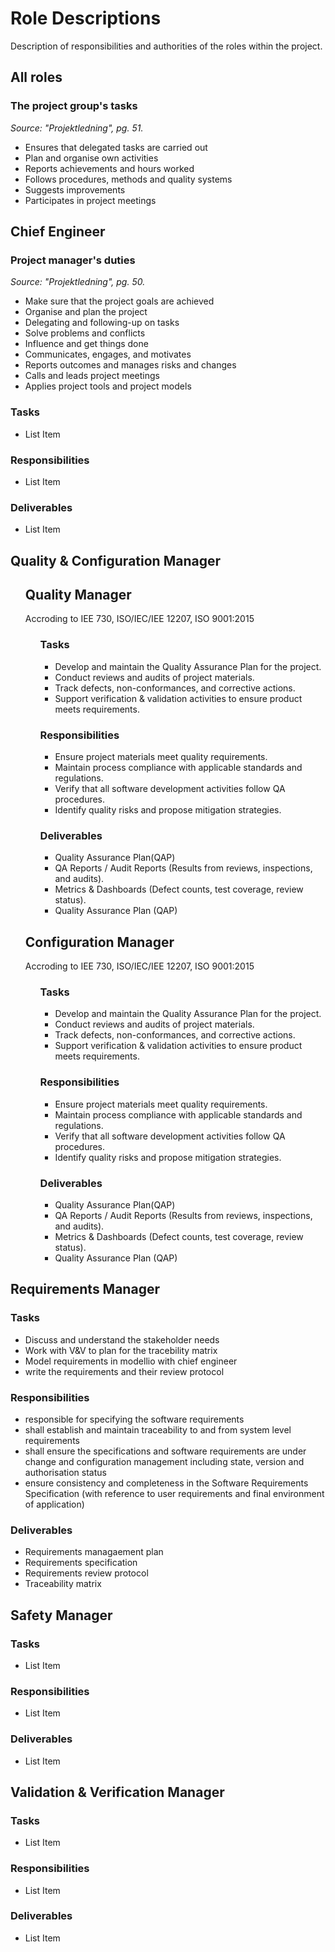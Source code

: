 <h1>Role Descriptions</h1>
Description of responsibilities and authorities of the roles within the project.

<h2>All roles</h2>
<h3>The project group's tasks</h3>
<i>Source: "Projektledning", pg. 51.</i>
<ul>
  <li>Ensures that delegated tasks are carried out</li>
  <li>Plan and organise own activities</li>
  <li>Reports achievements and hours worked</li>
  <li>Follows procedures, methods and quality systems</li>
  <li>Suggests improvements</li>
  <li>Participates in project meetings</li>
</ul>

<h2>Chief Engineer</h2>
<h3>Project manager's duties</h3>
<i>Source: "Projektledning", pg. 50.</i>
<ul>
  <li>Make sure that the project goals are achieved</li>
  <li>Organise and plan the project</li>
  <li>Delegating and following-up on tasks</li>
  <li>Solve problems and conflicts</li>
  <li>Influence and get things done</li>
  <li>Communicates, engages, and motivates</li>
  <li>Reports outcomes and manages risks and changes</li>
  <li>Calls and leads project meetings</li>
  <li>Applies project tools and project models</li>
</ul>

<h3>Tasks</h3>
<ul>
  <li>List Item</li>
</ul>
<h3>Responsibilities</h3>
<ul>
  <li>List Item</li>
</ul>
<h3>Deliverables</h3>
<ul>
  <li>List Item</li>
</ul>

<h2>Quality & Configuration Manager</h2>
<ul>
  <h2>Quality Manager</h2>
  Accroding to IEE 730, ISO/IEC/IEE 12207, ISO 9001:2015
  <ul>
    <h3>Tasks</h3>   
      <ul>
        <li>Develop and maintain the Quality Assurance Plan for the project.</li>
        <li>Conduct reviews and audits of project materials.</li>
        <li>Track defects, non-conformances, and corrective actions.</li>
        <li>Support verification & validation activities to ensure product meets requirements.</li>
      </ul>
    <h3>Responsibilities</h3>
      <ul>
        <li>Ensure project materials meet quality requirements.</li>
        <li>Maintain process compliance with applicable standards and regulations.</li>
        <li>Verify that all software development activities follow QA procedures.</li>
        <li>Identify quality risks and propose mitigation strategies.</li>
      </ul>
    <h3>Deliverables</h3>
      <ul>
        <li>Quality Assurance Plan(QAP)</li>
        <li>QA Reports / Audit Reports (Results from reviews, inspections, and audits).</li>
        <li>Metrics & Dashboards (Defect counts, test coverage, review status).</li>
        <li>Quality Assurance Plan (QAP)</li>
      </ul>
  </ul>

  <h2>Configuration Manager</h2>
  Accroding to IEE 730, ISO/IEC/IEE 12207, ISO 9001:2015
    <ul>
    <h3>Tasks</h3>   
      <ul>
        <li>Develop and maintain the Quality Assurance Plan for the project.</li>
        <li>Conduct reviews and audits of project materials.</li>
        <li>Track defects, non-conformances, and corrective actions.</li>
        <li>Support verification & validation activities to ensure product meets requirements.</li>
      </ul>
    <h3>Responsibilities</h3>
      <ul>
        <li>Ensure project materials meet quality requirements.</li>
        <li>Maintain process compliance with applicable standards and regulations.</li>
        <li>Verify that all software development activities follow QA procedures.</li>
        <li>Identify quality risks and propose mitigation strategies.</li>
      </ul>
    <h3>Deliverables</h3>
      <ul>
        <li>Quality Assurance Plan(QAP)</li>
        <li>QA Reports / Audit Reports (Results from reviews, inspections, and audits).</li>
        <li>Metrics & Dashboards (Defect counts, test coverage, review status).</li>
        <li>Quality Assurance Plan (QAP)</li>
      </ul>
  </ul>
  
</ul>

<h2>Requirements Manager</h2>
<h3>Tasks</h3>
<ul>
<li>Discuss and understand the stakeholder needs
<li>Work with V&V to plan for the tracebility matrix</li>
<li>Model requirements in modellio with chief engineer</li>
<li>write the requirements and their review protocol</li>
  
</ul>
<h3>Responsibilities</h3>
<ul>
  <li>responsible for specifying the software requirements</li>
  <li>shall establish and maintain traceability to and from system level requirements</li>
  <li>shall ensure the specifications and software requirements are under change and configuration
management including state, version and authorisation status</li>
  <li>ensure consistency and completeness in the Software Requirements Specification (with reference
to user requirements and final environment of application)</li>

</ul>
<h3>Deliverables</h3>
<ul>
  <li>Requirements managaement plan</li>
  <li>Requirements specification</li>
  <li>Requirements review protocol</li>
  <li>Traceability matrix</li>

</ul>

<h2>Safety Manager</h2>
<h3>Tasks</h3>
<ul>
  <li>List Item</li>
</ul>
<h3>Responsibilities</h3>
<ul>
  <li>List Item</li>
</ul>
<h3>Deliverables</h3>
<ul>
  <li>List Item</li>
</ul>

<h2>Validation & Verification Manager</h2>
<h3>Tasks</h3>
<ul>
  <li>List Item</li>
</ul>
<h3>Responsibilities</h3>
<ul>
  <li>List Item</li>
</ul>
<h3>Deliverables</h3>
<ul>
  <li>List Item</li>
</ul>
